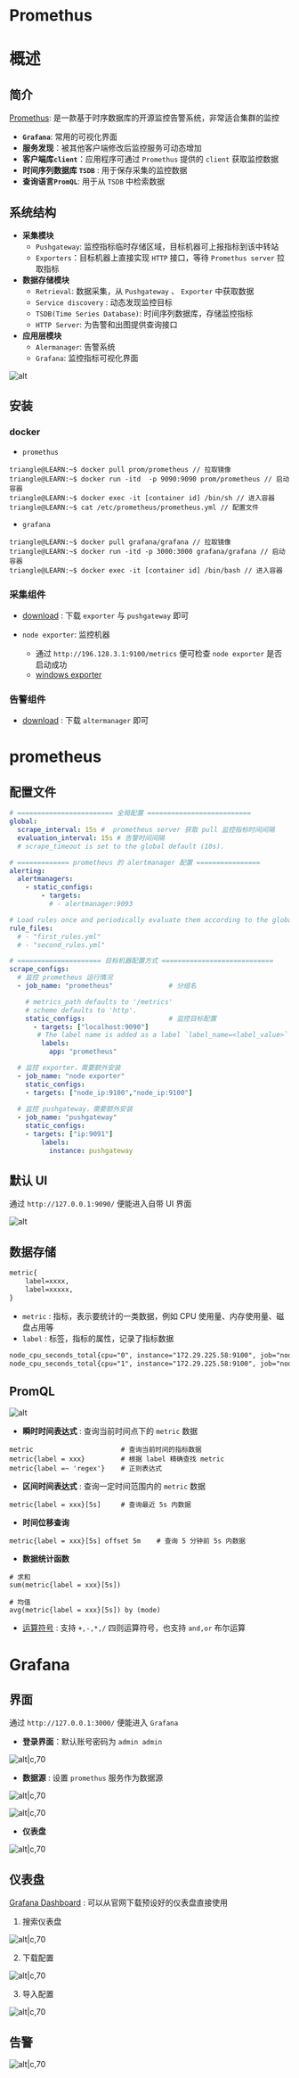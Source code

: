 # Promethus

# 概述

## 简介

[Promethus](https://prometheus.ac.cn/docs/prometheus/latest/getting_started/): 是一款基于时序数据库的开源监控告警系统，非常适合集群的监控
- **`Grafana`**: 常用的可视化界面
- **服务发现**：被其他客户端修改后监控服务可动态增加
- **客户端库`client`**：应用程序可通过 `Promethus` 提供的 `client` 获取监控数据
- **时间序列数据库 `TSDB`** : 用于保存采集的监控数据
- **查询语言`PromQL`**: 用于从 `TSDB` 中检索数据


## 系统结构

- **采集模块**
  - `Pushgateway`: 监控指标临时存储区域，目标机器可上报指标到该中转站
  - `Exporters`：目标机器上直接实现 `HTTP` 接口，等待 `Promethus server` 拉取指标
- **数据存储模块**
  - `Retrieval`: 数据采集，从 `Pushgateway` 、 `Exporter` 中获取数据
  - `Service discovery` : 动态发现监控目标
  - `TSDB(Time Series Database)`: 时间序列数据库，存储监控指标
  - `HTTP Server`: 为告警和出图提供查询接口
- **应用层模块**
  - `Alermanager`: 告警系统
  - `Grafana`: 监控指标可视化界面

![alt](../../image/distributeCluster/promethus_structure.png)

## 安装

### docker

- `promethus`

```term
triangle@LEARN:~$ docker pull prom/prometheus // 拉取镜像
triangle@LEARN:~$ docker run -itd  -p 9090:9090 prom/prometheus // 启动容器
triangle@LEARN:~$ docker exec -it [container id] /bin/sh // 进入容器
triangle@LEARN:~$ cat /etc/prometheus/prometheus.yml // 配置文件
```

- `grafana`

```term
triangle@LEARN:~$ docker pull grafana/grafana // 拉取镜像
triangle@LEARN:~$ docker run -itd -p 3000:3000 grafana/grafana // 启动容器
triangle@LEARN:~$ docker exec -it [container id] /bin/bash // 进入容器
```

### 采集组件

- [download](https://prometheus.ac.cn/download/) : 下载 `exporter` 与 `pushgateway` 即可

- `node exporter`: 监控机器
  - 通过 `http://196.128.3.1:9100/metrics` 便可检查 `node exporter` 是否启动成功
  - [windows exporter](https://github.com/prometheus-community/windows_exporter)

### 告警组件

- [download](https://prometheus.ac.cn/download/) : 下载 `altermanager` 即可


# prometheus


## 配置文件

```yml
# ======================== 全局配置 ==========================
global:
  scrape_interval: 15s #  prometheus server 获取 pull 监控指标时间间隔
  evaluation_interval: 15s # 告警时间间隔
  # scrape_timeout is set to the global default (10s).

# ============= prometheus 的 alertmanager 配置 ================
alerting:
  alertmanagers:
    - static_configs:
        - targets:
          # - alertmanager:9093

# Load rules once and periodically evaluate them according to the global 'evaluation_interval'.
rule_files:
  # - "first_rules.yml"
  # - "second_rules.yml"

# ===================== 目标机器配置方式 ============================
scrape_configs:
  # 监控 prometheus 运行情况
  - job_name: "prometheus"              # 分组名

    # metrics_path defaults to '/metrics'
    # scheme defaults to 'http'.
    static_configs:                     # 监控目标配置
      - targets: ["localhost:9090"]
       # The label name is added as a label `label_name=<label_value>` to any timeseries scraped from this config.
        labels:
          app: "prometheus"

  # 监控 exporter，需要额外安装
  - job_name: "node exporter"
    static_configs:
    - targets: ["node_ip:9100","node_ip:9100"]
  
  # 监控 pushgateway，需要额外安装
  - job_name: "pushgateway"
    static_configs:
    - targets: ["ip:9091"]
        labels:
          instance: pushgateway
```

## 默认 UI

通过 `http://127.0.0.1:9090/` 便能进入自带 UI 界面

![alt](../../image/distributeCluster/promethus_simple_ui.png)

## 数据存储


```txt
metric{
    label=xxxx,
    label=xxxxx,
}
```

- `metric` : 指标，表示要统计的一类数据，例如 CPU 使用量、内存使用量、磁盘占用等
- `label` : 标签，指标的属性，记录了指标数据

```txt
node_cpu_seconds_total{cpu="0", instance="172.29.225.58:9100", job="node exporter", mode="idle"}
node_cpu_seconds_total{cpu="1", instance="172.29.225.58:9100", job="node exporter", mode="idle"}
```

## PromQL



![alt](../../image/distributeCluster/promethus_promQL.png)

- **瞬时时间表达式** : 查询当前时间点下的 `metric` 数据

```promql
metric                      # 查询当前时间的指标数据
metric{label = xxx}         # 根据 label 精确查找 metric
metric{label =~ 'regex'}    # 正则表达式
```

- **区间时间表达式** : 查询一定时间范围内的 `metric` 数据

```promql
metric{label = xxx}[5s]     # 查询最近 5s 内数据
```

- **时间位移查询**

```promql
metric{label = xxx}[5s] offset 5m    # 查询 5 分钟前 5s 内数据
```

- **数据统计函数**

```promql
# 求和
sum(metric{label = xxx}[5s])

# 均值
avg(metric{label = xxx}[5s]) by (mode) 
```

- [运算符号](https://prometheus.ac.cn/docs/prometheus/latest/querying/operators/) : 支持 `+,-,*,/` 四则运算符号，也支持 `and,or` 布尔运算


# Grafana

## 界面

通过 `http://127.0.0.1:3000/` 便能进入 `Grafana`

- **登录界面**：默认账号密码为 `admin admin`

![alt|c,70](../../image/distributeCluster/grafana_login.png)

- **数据源** : 设置 `promethus` 服务作为数据源

![alt|c,70](../../image/distributeCluster/grafana_data.png)

![alt|c,70](../../image/distributeCluster/grafana_data_promethus.png)

- **仪表盘**

![alt|c,70](../../image/distributeCluster/grafana_dashboards.png)


## 仪表盘

[Grafana Dashboard](https://grafana.com/grafana/dashboards/) : 可以从官网下载预设好的仪表盘直接使用

1. 搜索仪表盘

![alt|c,70](../../image/distributeCluster/grafana_dashboards_online.png)

2. 下载配置

![alt|c,70](../../image/distributeCluster/grafana_dashboards_download.png)

3. 导入配置

![alt|c,70](../../image/distributeCluster/grafana_dashboards_import.png)


## 告警


![alt|c,70](../../image/distributeCluster/grafana_alter.png)
